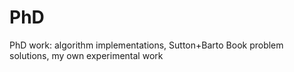 # PhD
PhD work: algorithm implementations, Sutton+Barto Book problem solutions, my own experimental work
